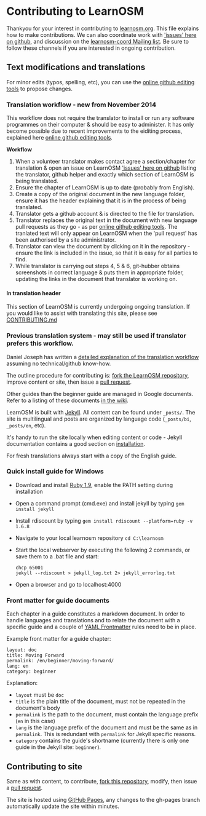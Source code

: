 # Contributing to LearnOSM

Thankyou for your interest in contributing to [learnosm.org](http://learnosm.org). This file explains how to make
contributions. We can also coordinate work with ['issues' here on github](https://github.com/hotosm/learnosm/issues?state=open), and discussion on the [learnosm-coord Mailing list](https://lists.openstreetmap.org/listinfo/learnosm-coord). Be sure to follow these channels if you are interested in ongoing contribution. 

## Text modifications and translations

For minor edits (typos, spelling, etc), you can use the [online github editing tools](https://help.github.com/articles/editing-files-in-another-user-s-repository/) to propose changes.

### Translation workflow - new from November 2014  
This workflow does not require the translator to install or run any software programmes on their computer & should be easy to administer. It has only become possible due to recent improvements to the eiditing process, explained here [online github editing tools](https://help.github.com/articles/editing-files-in-another-user-s-repository/).  

**Workflow**  
1.  When a volunteer translator makes contact agree a section/chapter for translation & open an issue on LearnOSM ['issues' here on github](https://github.com/hotosm/learnosm/issues?state=open) listing the translator, github helper and exactly which section of LearnOSM is being translated.  
2.  Ensure the chapter of LearnOSM is up to date (probably from English).  
3.  Create a copy of the original document in the new language folder, ensure it has the header explaining that it is in the process of being translated.  
4. Translator gets a github account & is directed to the file for translation.  
5. Translator replaces the original text in the document with new language pull requests as they go - as per [online github editing tools](https://help.github.com/articles/editing-files-in-another-user-s-repository/). The tranlated text will only appear on LearnOSM when the 'pull request' has been authorised by a site administrator.  
6.  Translator can view the document by clicking on it in the repository - ensure the link is included in the issue, so that it is easy for all parties to find.    
7. While translator is carrying out steps 4, 5 & 6,  git-hubber obtains screenshots in correct language & puts them in appropriate folder, updating the links in the document that translator is working on.  

#### In translation header

This section of LearnOSM is currently undergoing ongoing translation. If you would like to assist with translating this site, please see [CONTRIBUTING.md](https://github.com/hotosm/learnosm/blob/gh-pages/CONTRIBUTING.md)


### Previous translation system - may still be used if translator prefers this workflow.
Daniel Joseph has written a [detailed explanation of the translation workflow](https://github.com/AmericanRedCross/Guides/blob/master/TranslationWorkflow_LearnOSM/translatorWorkflow.md) assuming no technical/github know-how.

The outline procedure for contributing is: [fork the LearnOSM repository](https://help.github.com/articles/fork-a-repo), improve content or site, then issue a [pull request](https://help.github.com/articles/using-pull-requests).

Other guides than the beginner guide are managed in Google documents. Refer to a listing of these documents [in the wiki](https://github.com/hotosm/learnosm/wiki/_pages).

LearnOSM is built with [Jekyll](http://jekyllrb.com/). All content can be found under `_posts/`. The site is multilingual and posts are organized by language code (`_posts/bi`, `_posts/en`, etc).

It's handy to run the site locally when editing content or code - Jekyll documentation contains a good section on [installation](http://jekyllrb.com/docs/installation/).

For fresh translations always start with a copy of the English guide.

### Quick install guide for Windows

- Download and install [Ruby 1.9](http://rubyinstaller.org/downloads/), enable the PATH setting during installation
- Open a command prompt (cmd.exe) and install jekyll by typing `gem install jekyll`
- Install rdiscount by typing `gem install rdiscount --platform=ruby -v 1.6.8`
- Navigate to your local learnosm repository `cd C:\learnosm`
- Start the local webserver by executing the following 2 commands, or save them to a .bat file and start:

	```
    chcp 65001
    jekyll --rdiscount > jekyll_log.txt 2> jekyll_errorlog.txt
    ```

- Open a browser and go to localhost:4000

### Front matter for guide documents

Each chapter in a guide constitutes a markdown document. In order to handle languages and translations and to relate the document with a specific guide and a couple of [YAML Frontmatter](https://github.com/mojombo/jekyll/wiki/YAML-Front-Matter) rules need to be in place.

Example front matter for a guide chapter:

    layout: doc
    title: Moving Forward
    permalink: /en/beginner/moving-forward/
    lang: en
    category: beginner

Explanation:

- `layout` must be `doc`
- `title` is the plain title of the document, must not be repeated in the document's body
- `permalink` is the path to the document, must contain the language prefix (`en` in this case)
- `lang` is the language prefix of the document and must be the same as in `permalink`. This is redundant with `permalink` for Jekyll specific reasons.
- `category` contains the guide's shortname (currently there is only one guide in the Jekyll site: `beginner`).

## Contributing to site

Same as with content, to contribute, [fork this repository](https://help.github.com/articles/fork-a-repo), modify, then issue a [pull request](https://help.github.com/articles/using-pull-requests).

The site is hosted using [GitHub Pages](http://pages.github.com/), any changes to the gh-pages branch automatically update the site within minutes.
